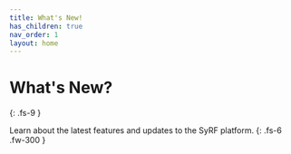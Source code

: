```yaml
---
title: What's New!
has_children: true
nav_order: 1
layout: home
---
```


# What's New?
{: .fs-9 }

Learn about the latest features and updates to the SyRF platform.
{: .fs-6 .fw-300 }

